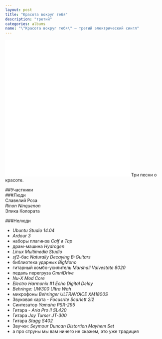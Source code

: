 ```yaml
---
layout: post
title: "Красота вокруг тебя"
description: "третий"
categories: albums
name: "\"Красота вокруг тебя\" — третий электрический сингл"
---
```


<iframe id="widget" scrolling="no" frameborder="0" width="400" height="437" style="width: 400px; height: 437px;" src="//widgets.jamendo.com/v3/album/140754?autoplay=0&layout=standard&manualWidth=400&width=400&theme=light&highlight=0&tracklist=true&tracklist_n=3&embedCode="></iframe>
Три песни о красоте.

##Участники  
###Люди  
Славелий Роза  
*Rinon Ninquenon*  
Эпика Колората

###Нелюди
- *Ubuntu Studio 14.04*
- *Ardour 3*
- наборы плагинов *Calf* и *Tap*
- драм-машина *Hydrogen*
- *Linux Multimedia Studio*
- *sf2*-бас *Naturally Decaying B-Guitars*
- библиотека ударных *BigMono*
- гитарный комбо-усилитель *Marshall Valvestate 8020*
- педаль перегруза *OmniDrive*
- *Nu-X Mod Core*
- *Electro Harmonix #1 Echo Digital Delay*
- *Behringe: UW300 Ultra Wah*
- микрофоны *Behringer ULTRAVOICE XM1800S*
- Звуковая карта - *Focusrite Scarlett 2i2*
- Синтезатор *Yamaha PSR-295*
- Гитара - *Aria Pro II SL420*
- Гитара *Jay Turser JT-300*
- Гитара *Stagg S402*
- Звучки: *Seymour Duncan Distortion Mayhem Set*
- а про струны мы вам ничего не скажем, это уже традиция